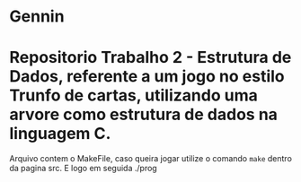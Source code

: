 # Gennin
# Repositorio Trabalho 2 - Estrutura de Dados, referente a um jogo no estilo Trunfo de cartas, utilizando uma arvore como estrutura de dados na linguagem C.
Arquivo contem o MakeFile, caso queira jogar utilize o comando ``` make ``` dentro da pagina src.
E logo em seguida ./prog

